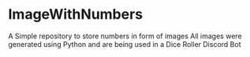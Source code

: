 # ImageWithNumbers
A Simple repository to store numbers in form of images
All images were generated using Python and are being used in a Dice Roller Discord Bot
